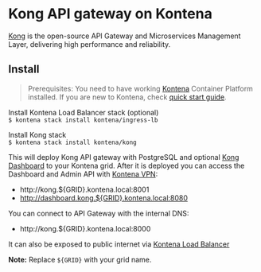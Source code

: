 # Kong API gateway on Kontena

[Kong](https://getkong.org/) is the open-source API Gateway and Microservices Management Layer, delivering high performance and reliability.

## Install
> Prerequisites: You need to have working [Kontena](http://www.kontena.io) Container Platform installed. If you are new to Kontena, check [quick start guide](http://www.kontena.io/docs/getting-started/quick-start).

Install Kontena Load Balancer stack (optional)  
`$ kontena stack install kontena/ingress-lb`

Install Kong stack  
`$ kontena stack install kontena/kong`

This will deploy Kong API gateway with PostgreSQL and optional [Kong Dashboard](https://github.com/PGBI/kong-dashboard) to your Kontena grid. After it is deployed you can access the Dashboard and Admin API with [Kontena VPN](http://kontena.io/docs/using-kontena/vpn-access.html):
- http://kong.${GRID}.kontena.local:8001
- http://dashboard.kong.${GRID}.kontena.local:8080

You can connect to API Gateway with the internal DNS:
- http://kong.${GRID}.kontena.local:8000

It can also be exposed to public internet via [Kontena Load Balancer](http://kontena.io/docs/using-kontena/loadbalancer.html)

**Note:** Replace `${GRID}` with your grid name.
